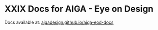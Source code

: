 # XXIX Docs for AIGA - Eye on Design
 
Docs available at:
[aigadesign.github.io/aiga-eod-docs](http://aigadesign.github.io/aiga-eod-docs)
